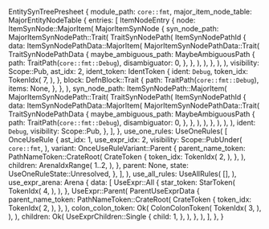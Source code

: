 EntitySynTreePresheet {
    module_path: `core::fmt`,
    major_item_node_table: MajorEntityNodeTable {
        entries: [
            ItemNodeEntry {
                node: ItemSynNode::MajorItem(
                    MajorItemSynNode {
                        syn_node_path: MajorItemSynNodePath::Trait(
                            TraitSynNodePath(
                                ItemSynNodePathId {
                                    data: ItemSynNodePathData::MajorItem(
                                        MajorItemSynNodePathData::Trait(
                                            TraitSynNodePathData {
                                                maybe_ambiguous_path: MaybeAmbiguousPath {
                                                    path: TraitPath(`core::fmt::Debug`),
                                                    disambiguator: 0,
                                                },
                                            },
                                        ),
                                    ),
                                },
                            ),
                        ),
                        visibility: Scope::Pub,
                        ast_idx: 2,
                        ident_token: IdentToken {
                            ident: `Debug`,
                            token_idx: TokenIdx(
                                7,
                            ),
                        },
                        block: DefnBlock::Trait {
                            path: TraitPath(`core::fmt::Debug`),
                            items: None,
                        },
                    },
                ),
                syn_node_path: ItemSynNodePath::MajorItem(
                    MajorItemSynNodePath::Trait(
                        TraitSynNodePath(
                            ItemSynNodePathId {
                                data: ItemSynNodePathData::MajorItem(
                                    MajorItemSynNodePathData::Trait(
                                        TraitSynNodePathData {
                                            maybe_ambiguous_path: MaybeAmbiguousPath {
                                                path: TraitPath(`core::fmt::Debug`),
                                                disambiguator: 0,
                                            },
                                        },
                                    ),
                                ),
                            },
                        ),
                    ),
                ),
                ident: `Debug`,
                visibility: Scope::Pub,
            },
        ],
    },
    use_one_rules: UseOneRules(
        [
            OnceUseRule {
                ast_idx: 1,
                use_expr_idx: 2,
                visibility: Scope::PubUnder(
                    `core::fmt`,
                ),
                variant: OnceUseRuleVariant::Parent {
                    parent_name_token: PathNameToken::CrateRoot(
                        CrateToken {
                            token_idx: TokenIdx(
                                2,
                            ),
                        },
                    ),
                    children: ArenaIdxRange(
                        1..2,
                    ),
                },
                parent: None,
                state: UseOneRuleState::Unresolved,
            },
        ],
    ),
    use_all_rules: UseAllRules(
        [],
    ),
    use_expr_arena: Arena {
        data: [
            UseExpr::All {
                star_token: StarToken(
                    TokenIdx(
                        4,
                    ),
                ),
            },
            UseExpr::Parent(
                ParentUseExprData {
                    parent_name_token: PathNameToken::CrateRoot(
                        CrateToken {
                            token_idx: TokenIdx(
                                2,
                            ),
                        },
                    ),
                    colon_colon_token: Ok(
                        ColonColonToken(
                            TokenIdx(
                                3,
                            ),
                        ),
                    ),
                    children: Ok(
                        UseExprChildren::Single {
                            child: 1,
                        },
                    ),
                },
            ),
        ],
    },
}